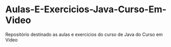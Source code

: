 # Aulas-E-Exercicios-Java-Curso-Em-Video
Repositório destinado as aulas e exercicios do curso de Java do Curso em Video 
